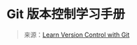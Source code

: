 # Git 版本控制学习手册

> 来源：[Learn Version Control with Git](https://www.git-tower.com/learn/git/ebook/cn/command-line/introduction)